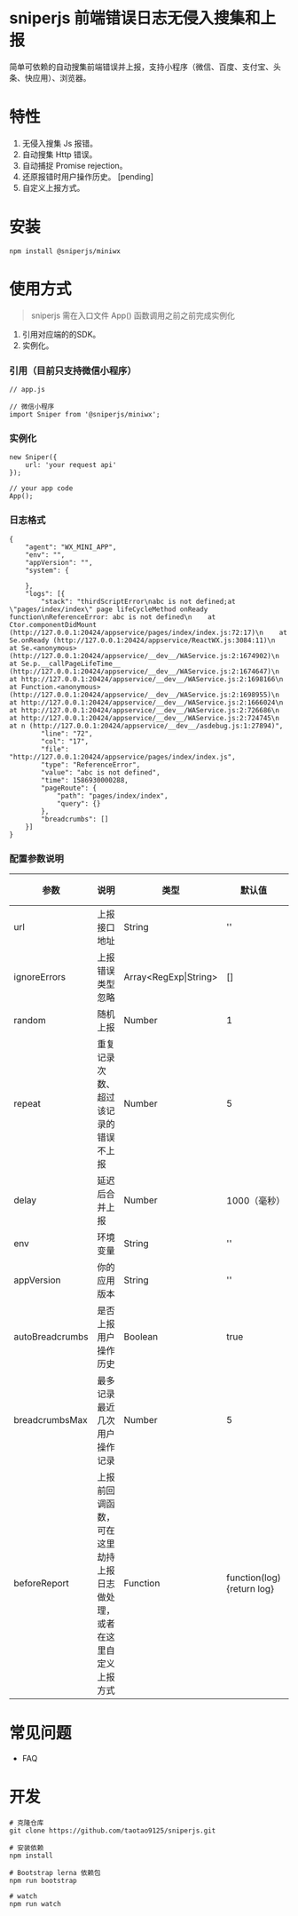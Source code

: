 # sniperjs 前端错误日志无侵入搜集和上报

简单可依赖的自动搜集前端错误并上报，支持小程序（微信、百度、支付宝、头条、快应用）、浏览器。

# 特性
1. 无侵入搜集 Js 报错。
2. 自动搜集 Http 错误。
3. 自动捕捉 Promise rejection。
4. 还原报错时用户操作历史。 [pending]
5. 自定义上报方式。
   

# 安装

```
npm install @sniperjs/miniwx
```

# 使用方式

> sniperjs 需在入口文件 App() 函数调用之前之前完成实例化

1. 引用对应端的的SDK。
2. 实例化。

### 引用（目前只支持微信小程序）
```
// app.js

// 微信小程序
import Sniper from '@sniperjs/miniwx'; 

```

### 实例化
```
new Sniper({
    url: 'your request api'
});

// your app code
App();
```

### 日志格式
```
{
	"agent": "WX_MINI_APP",
	"env": "",
	"appVersion": "",
	"system": {

	},
	"logs": [{
		"stack": "thirdScriptError\nabc is not defined;at \"pages/index/index\" page lifeCycleMethod onReady function\nReferenceError: abc is not defined\n    at Ctor.componentDidMount (http://127.0.0.1:20424/appservice/pages/index/index.js:72:17)\n    at Se.onReady (http://127.0.0.1:20424/appservice/ReactWX.js:3084:11)\n    at Se.<anonymous> (http://127.0.0.1:20424/appservice/__dev__/WAService.js:2:1674902)\n    at Se.p.__callPageLifeTime__ (http://127.0.0.1:20424/appservice/__dev__/WAService.js:2:1674647)\n    at http://127.0.0.1:20424/appservice/__dev__/WAService.js:2:1698166\n    at Function.<anonymous> (http://127.0.0.1:20424/appservice/__dev__/WAService.js:2:1698955)\n    at http://127.0.0.1:20424/appservice/__dev__/WAService.js:2:1666024\n    at http://127.0.0.1:20424/appservice/__dev__/WAService.js:2:726686\n    at http://127.0.0.1:20424/appservice/__dev__/WAService.js:2:724745\n    at n (http://127.0.0.1:20424/appservice/__dev__/asdebug.js:1:27894)",
		"line": "72",
		"col": "17",
		"file": "http://127.0.0.1:20424/appservice/pages/index/index.js",
		"type": "ReferenceError",
		"value": "abc is not defined",
		"time": 1586930000288,
		"pageRoute": {
			"path": "pages/index/index",
			"query": {}
		},
		"breadcrumbs": []
	}]
}
```

### 配置参数说明

| 参数 | 说明 | 类型   | 默认值 | 必选 |
| --- | --- | --- | --- | --- |
| url | 上报接口地址  | String  | ''  | 是  |
| ignoreErrors | 上报错误类型忽略 | Array<RegExp\|String> | [] | 否  |
| random | 随机上报 | Number | 1 | 否  |
| repeat | 重复记录次数、超过该记录的错误不上报 | Number | 5 | 否 |
| delay | 延迟后合并上报 | Number | 1000（毫秒） | 否 |
| env | 环境变量 | String | '' | 否 |
| appVersion | 你的应用版本 | String | '' | 否 |
| autoBreadcrumbs | 是否上报用户操作历史 | Boolean | true | 否 |
| breadcrumbsMax | 最多记录最近几次用户操作记录 | Number | 5 | 否  |
| beforeReport | 上报前回调函数，可在这里劫持上报日志做处理，或者在这里自定义上报方式 |  Function| function(log){return log}  |否  |


# 常见问题
- FAQ

# 开发
```
# 克隆仓库
git clone https://github.com/taotao9125/sniperjs.git

# 安装依赖
npm install

# Bootstrap lerna 依赖包
npm run bootstrap

# watch
npm run watch
```




